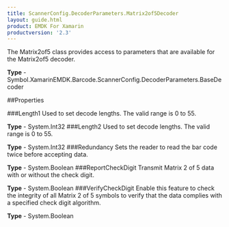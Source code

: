 ```yaml
---
title: ScannerConfig.DecoderParameters.Matrix2of5Decoder
layout: guide.html 
product: EMDK For Xamarin 
productversion: '2.3' 
---
```

The Matrix2of5 class provides access to parameters that are available for the Matrix2of5 decoder.

**Type** - Symbol.XamarinEMDK.Barcode.ScannerConfig.DecoderParameters.BaseDecoder

##Properties

###Length1
Used to set decode lengths. The valid range is 0 to 55.

**Type** - System.Int32
###Length2
Used to set decode lengths. The valid range is 0 to 55.

**Type** - System.Int32
###Redundancy
Sets the reader to read the bar code twice before accepting data.

**Type** - System.Boolean
###ReportCheckDigit
Transmit Matrix 2 of 5 data with or without the check digit.

**Type** - System.Boolean
###VerifyCheckDigit
Enable this feature to check the integrity of all Matrix 2 of 5 symbols to verify that the data complies with a specified check digit algorithm.

**Type** - System.Boolean


